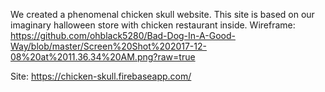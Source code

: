 We created a phenomenal chicken skull website. This site is based on our imaginary halloween store with chicken restaurant inside.
Wireframe:
https://github.com/ohblack5280/Bad-Dog-In-A-Good-Way/blob/master/Screen%20Shot%202017-12-08%20at%2011.36.34%20AM.png?raw=true

Site: https://chicken-skull.firebaseapp.com/